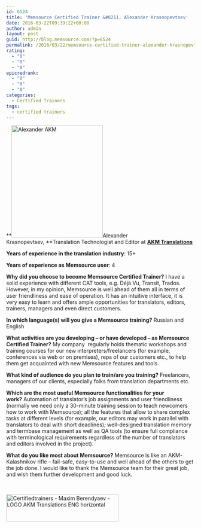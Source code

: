 ```yaml
---
id: 6524
title: 'Memsource Certified Trainer &#8211; Alexander Krasnopevtsev'
date: 2016-03-22T09:39:22+00:00
author: admin
layout: post
guid: http://blog.memsource.com/?p=6524
permalink: /2016/03/22/memsource-certified-trainer-alexander-krasnopevtsev/
rating:
  - "0"
  - "0"
  - "0"
epicredrank:
  - "0"
  - "0"
  - "0"
categories:
  - Certified Trainers
tags:
  - certified trainers
---
```

**[<img class=" size-medium wp-image-6634 alignleft" src="/wp-content/uploads/2016/03/Alexander-AKM-244x300.jpg" alt="Alexander AKM" width="244" height="300" data-id="6634" />](/wp-content/uploads/2016/03/Alexander-AKM.jpg)Alexander Krasnopevtsev, **Translation Technologist and Editor at **[AKM Translations](http://akmw.ru)**

**Years of experience in the translation industry**: 15+

**Years of experience as Memsource user**: 4<!--more-->

**Why did you choose to become Memsource Certified Trainer?** I have a solid experience with different CAT tools, e.g. Déjà Vu, Transit, Trados. However, in my opinion, Memsource is well ahead of them all in terms of user friendliness and ease of operation. It has an intuitive interface, it is very easy to learn and offers ample opportunities for translators, editors, trainers, managers and even direct customers.

**In which language(s) will you give a Memsource training?** Russian and English

**What activities are you developing &#8211; or have developed &#8211; as Memsource Certified Trainer?** My company  regularly holds thematic workshops and training courses for our new interpreters/freelancers (for example, conferences via web or on premises), reps of our customers etc., to help them get acquainted with new Memsource features and tools.

**What kind of audience do you plan to train/are you training?** Freelancers, managers of our clients, especially folks from translation departments etc.

**Which are the most useful Memsource functionalities for your work?** Automation of translator’s job assignments and user friendliness (normally we need only a 30-minute training session to teach newcomers how to work with Memsource); all the features that allow to share complex tasks at different levels (for example, our editors may work in parallel with translators to deal with short deadlines); well-designed translation memory and termbase management as well as QA tools (to ensure full compliance with terminological requirements regardless of the number of translators and editors involved in the project).

**What do you like most about Memsource?** Memsource is like an AKM-Kalashnikov rifle – fail-safe, easy-to-use and well ahead of the others to get the job done. I would like to thank the Memsource team for their great job, and wish them further development and good luck.

&nbsp;

[<img class=" size-medium wp-image-6631 aligncenter" src="/wp-content/uploads/2016/03/Certifiedtrainers-Maxim-Berendyaev-LOGO-AKM-Translations-ENG-horizontal-300x73.png" alt="Certifiedtrainers - Maxim Berendyaev - LOGO AKM Translations ENG horizontal" width="300" height="73" data-id="6631" />](/wp-content/uploads/2016/03/Certifiedtrainers-Maxim-Berendyaev-LOGO-AKM-Translations-ENG-horizontal.png)